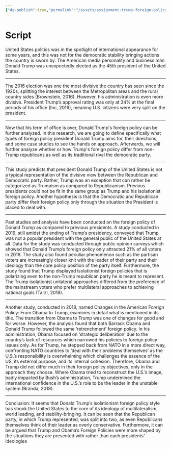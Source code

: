 ```yaml
---
{"dg-publish":true,"permalink":"/assets/assignment-trump-foreign-policy/preparation/script-donald-trump-s-isolationism-foreign-policy-style/"}
---
```


# Script

United States politics was in the spotlight of international appearance for some years, and this was not for the democratic stability bringing actions the country is sworn by. The American media personality and business man Donald Trump was unexpectedly elected as the 45th president of the United States. 

---

The 2016 election was one the most divisive the country has seen since the 1920s, splitting the interest between the Metropolitan areas and the rural country sides (Brownstein, 2016). However, his administration is even more divisive. President Trump’s approval rating was only at 34% at the final periods of his office (Inc, 2016), meaning U.S. citizens were very split on the president. 

---

Now that his term of office is over, Donald Trump's foreign policy can be further analyzed. In this research, we are going to define specifically what types of foreign policy president Donald Trump aims for, their directions, and some case studies to see the hands on approach. Afterwards, we will further analyze whether or how Trump's foreign policy differ from non-Trump republicans as well as its traditional rival the democratic party.

---

This study predicts that president Donald Trump of the United States is not a typical representation of the divisive view between the Republican and Democratic party. Rather, Trump was an exception that can rather be categorized as Trumpism as compared to Republicanism. Previous presidents could not be fit in the same group as Trump and his isolationist foreign policy. Another hypothesis is that the Democratic and Republican party differ their foreign policy only through the situation the President is placed to deal with.

---

Past studies and analysis have been conducted on the foreign policy of Donald Trump as compared to previous presidents. A study conducted in 2019, still amidst the ending of Trump’s presidency, conveyed that Trump was not a popular president with the general public of the United States at all. Data for the study was conducted through public opinion surveys which showed that Donald Trump’s foreign policy only attracted 21% of all voters in 2016. The study also found peculiar phenomenon such as the partisan voters are increasingly closer knit with the leader of their party and their ideology than the core policy position of the party itself. Furthermore, the study found that Trump displayed isolationist foreign policies that is polarizing even to the non-Trump republican party he is meant to represent. The Trump isolationist unilateral approaches differed from the preference of the mainstream voters who prefer multilateral approaches to achieving national goals (Tarzi, 2019). 

---

Another study, conducted in 2018, named Changes in the American Foreign Policy: From Obama to Trump, examines in detail what is mentioned in its title. The transition from Obama to Trump was one of changes for good and for worse. However, the analysis found that both Barrack Obama and Donald Trump followed the same ‘retrenchment’ foreign policy. In his administration, Obama focused on ‘strategic deliberation’ due to the country’s lack of resources which narrowed his policies to foreign policy issues only. As for Trump, he stepped back from NATO in a more direct way, confronting NATO countries to ‘deal with their problems themselves’ as the U.S.’s responsibility is overwhelming which challenges the essence of the US, its external purpose, and its internal cohesion. Therefore, Obama and Trump did not differ much in their foreign policy objectives, only in the approach they choose. Where Obama tried to reconstruct the U.S.’s image, badly impacted by Bush’s administration, Trump undermined the international confidence in the U.S.’s role to be the leader in the unstable system (Brânda, 2018).

---

Conclusion: It seems that Donald Trump’s isolationism foreign policy style has shook the United States to the core of its ideology of multilateralism, world leading, and stability-bringing. It can be seen that the Republican party, in which Trump represented, was split into two, as even Republicans themselves think of their leader as overly conservative. Furthermore, it can be argued that Trump and Obama’s Foreign Policies were more shaped by the situations they are presented with rather than each presidents’ ideologies